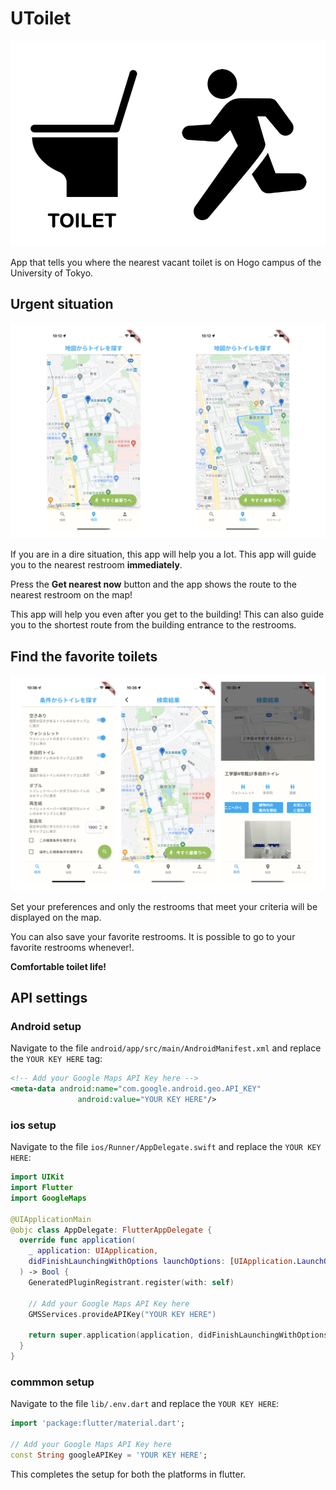 # UToilet

![UToilet](./assets/images/splash.png)

App that tells you where the nearest vacant toilet is on Hogo campus of the University of Tokyo.

## Urgent situation

![app1](./doc/images/app1.png)

If you are in a dire situation, this app will help you a lot. This app will guide you to the nearest restroom **immediately**.

Press the **Get nearest now** button and the app shows the route to the nearest restroom on the map!

This app will help you even after you get to the building! This can also guide you to the shortest route from the building entrance to the restrooms.

## Find the favorite toilets

![app2](./doc/images/app2.png)

Set your preferences and only the restrooms that meet your criteria will be displayed on the map.

You can also save your favorite restrooms. It is possible to go to your favorite restrooms whenever!.

**Comfortable toilet life!**

## API settings

### Android setup

Navigate to the file `android/app/src/main/AndroidManifest.xml` and replace the `YOUR KEY HERE` tag:

```xml
<!-- Add your Google Maps API Key here -->
<meta-data android:name="com.google.android.geo.API_KEY"
               android:value="YOUR KEY HERE"/>
```

### ios setup

Navigate to the file `ios/Runner/AppDelegate.swift` and replace the `YOUR KEY HERE`:

```swift
import UIKit
import Flutter
import GoogleMaps

@UIApplicationMain
@objc class AppDelegate: FlutterAppDelegate {
  override func application(
    _ application: UIApplication,
    didFinishLaunchingWithOptions launchOptions: [UIApplication.LaunchOptionsKey: Any]?
  ) -> Bool {
    GeneratedPluginRegistrant.register(with: self)

    // Add your Google Maps API Key here
    GMSServices.provideAPIKey("YOUR KEY HERE")

    return super.application(application, didFinishLaunchingWithOptions: launchOptions)
  }
}
```

### commmon setup

Navigate to the file `lib/.env.dart` and replace the `YOUR KEY HERE`:

```dart
import 'package:flutter/material.dart';

// Add your Google Maps API Key here
const String googleAPIKey = 'YOUR KEY HERE';
```

This completes the setup for both the platforms in flutter.
